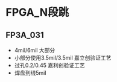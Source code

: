 # FPGA_N段跳

## FP3A_031
* 4mil/6mil 大部分
* 小部分使用3.5mil/3.5mil           嘉立创验证工艺
* 过孔0.2/0.45                        嘉利创验证工艺
* 焊盘到线5mil



